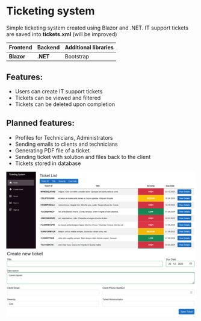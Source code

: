 # Ticketing system

Simple ticketing system created using Blazor and .NET.
IT support tickets are saved into **tickets.xml** (will be improved)

| Frontend   | Backend    | Additional libraries |
|------------|-----------|------------|
| **Blazor** | **.NET**      | Bootstrap        |

## Features:
- Users can create IT support tickets
- Tickets can be viewed and filtered
- Tickets can be deleted upon completion

## Planned features:
- Profiles for Technicians, Administrators
- Sending emails to clients and technicians
- Generating PDF file of a ticket 
- Sending ticket with solution and files back to the client
- Tickets stored in database

![Alt ](./Images/tck_1.PNG)
![Alt ](./Images/tck_2.PNG)
